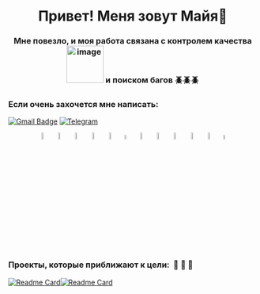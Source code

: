 <h1 align="center"> Привет! Меня зовут Майя👋</h1>
<h3 align="center"> Мне повезло, и моя работа связана с контролем качества <img width="75" height="75" alt="image" src="https://github.com/user-attachments/assets/ceab9321-c71d-41fa-8ad2-cc7a2c33cbc4" />
 и поиском багов 🪲🪲🪲 </h3>

### Если очень захочется мне написать:
[![Gmail Badge](https://img.shields.io/badge/-gmail-c14438?style=flat&logo=Gmail&logoColor=white&link=mailto:2534maya.kut@gmail.com)](mailto:2534maya.kut@gmail.com)
[![Telegram](https://img.shields.io/badge/-telegram-red?color=blue&logo=telegram&logoColor=white)](https://t.me/Maiya_Lys)
<p align="center">
<img width="6%" title="IntelliJ IDEA" src="media/logo/Intelij_IDEA.svg">
<img width="6%" title="Java" src="media/logo/Java.svg">
<img width="6%" title="Selenide" src="media/logo/Selenide.svg">
<img width="6%" title="Selenoid" src="media/logo/Selenoid.svg">
<img width="6%" title="Allure Report" src="media/logo/Allure_Report.svg">
<img width="5%" title="Allure TestOps" src="media/logo/AllureTestOps.svg">
<img width="6%" title="Gradle" src="media/logo/Gradle.svg">
<img width="6%" title="JUnit5" src="media/logo/JUnit5.svg">
<img width="6%" title="GitHub" src="media/logo/GitHub.svg">
<img width="6%" title="Jenkins" src="media/logo/Jenkins.svg">
<img width="6%" title="Telegram" src="media/logo/Telegram.svg">
<img width="5%" title="Jira" src="media/logo/Jira.svg">
</p>


### Проекты, которые приближают к цели:  🌅 🌅 🌅

[![Readme Card](https://github-readme-stats.vercel.app/api/pin/?username=Maya-kut&repo=FinalProject_Habr_UI&theme=blueberry)](https://github.com/Maya-kut/FinalProject_Habr_UI)[![Readme Card](https://github-readme-stats.vercel.app/api/pin/?username=Maya-kut&repo=FinalProject_PetStore_API&theme=blueberry)](https://github.com/Maya-kut/FinalProject_PetStore_API)
